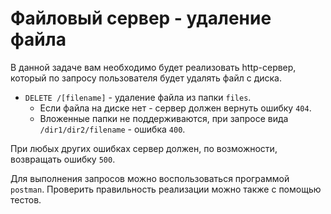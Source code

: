 # Файловый сервер - удаление файла

В данной задаче вам необходимо будет реализовать http-сервер, который по запросу пользователя будет
удалять файл с диска.

- `DELETE /[filename]` - удаление файла из папки `files`.
    - Если файла на диске нет - сервер должен вернуть ошибку `404`.
    - Вложенные папки не поддерживаются, при запросе вида `/dir1/dir2/filename` - ошибка `400`.
    
При любых других ошибках сервер должен, по возможности, возвращать ошибку `500`.

Для выполнения запросов можно воспользоваться программой `postman`. Проверить правильность
реализации можно также с помощью тестов.

